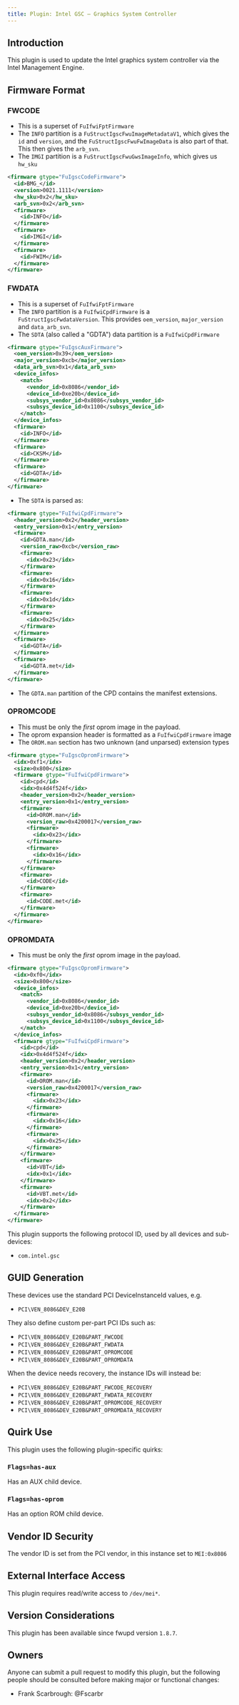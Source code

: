 ```yaml
---
title: Plugin: Intel GSC — Graphics System Controller
---
```


## Introduction

This plugin is used to update the Intel graphics system controller via the Intel Management Engine.

## Firmware Format

### FWCODE

* This is a superset of `FuIfwiFptFirmware`
* The `INFO` partition is a `FuStructIgscFwuImageMetadataV1`, which gives the `id` and `version`,
  and the `FuStructIgscFwuFwImageData` is also part of that. This then gives the `arb_svn`.
* The `IMGI` partition is a `FuStructIgscFwuGwsImageInfo`, which gives us `hw_sku`

```xml
<firmware gtype="FuIgscCodeFirmware">
  <id>BMG_</id>
  <version>0021.1111</version>
  <hw_sku>0x2</hw_sku>
  <arb_svn>0x2</arb_svn>
  <firmware>
    <id>INFO</id>
  </firmware>
  <firmware>
    <id>IMGI</id>
  </firmware>
  <firmware>
    <id>FWIM</id>
  </firmware>
</firmware>
```

### FWDATA

* This is a superset of `FuIfwiFptFirmware`
* The `INFO` partition is a `FuIfwiCpdFirmware` is a `FuStructIgscFwdataVersion`.
  This provides `oem_version`, `major_version` and `data_arb_svn`.
* The `SDTA` (also called a "GDTA") data partition is a `FuIfwiCpdFirmware`

```xml
<firmware gtype="FuIgscAuxFirmware">
  <oem_version>0x39</oem_version>
  <major_version>0xcb</major_version>
  <data_arb_svn>0x1</data_arb_svn>
  <device_infos>
    <match>
      <vendor_id>0x8086</vendor_id>
      <device_id>0xe20b</device_id>
      <subsys_vendor_id>0x8086</subsys_vendor_id>
      <subsys_device_id>0x1100</subsys_device_id>
    </match>
  </device_infos>
  <firmware>
    <id>INFO</id>
  </firmware>
  <firmware>
    <id>CKSM</id>
  </firmware>
  <firmware>
    <id>GDTA</id>
  </firmware>
</firmware>
```

* The `SDTA` is parsed as:

```xml
<firmware gtype="FuIfwiCpdFirmware">
  <header_version>0x2</header_version>
  <entry_version>0x1</entry_version>
  <firmware>
    <id>GDTA.man</id>
    <version_raw>0xcb</version_raw>
    <firmware>
      <idx>0x23</idx>
    </firmware>
    <firmware>
      <idx>0x16</idx>
    </firmware>
    <firmware>
      <idx>0x1d</idx>
    </firmware>
    <firmware>
      <idx>0x25</idx>
    </firmware>
  </firmware>
  <firmware>
    <id>GDTA</id>
  </firmware>
  <firmware>
    <id>GDTA.met</id>
  </firmware>
</firmware>
```

* The `GDTA.man` partition of the CPD contains the manifest extensions.

### OPROMCODE

* This must be only the *first* oprom image in the payload.
* The oprom expansion header is formatted as a `FuIfwiCpdFirmware` image
* The `OROM.man` section has two unknown (and unparsed) extension types

```xml
<firmware gtype="FuIgscOpromFirmware">
  <idx>0xf1</idx>
  <size>0x800</size>
  <firmware gtype="FuIfwiCpdFirmware">
    <id>cpd</id>
    <idx>0x4d4f524f</idx>
    <header_version>0x2</header_version>
    <entry_version>0x1</entry_version>
    <firmware>
      <id>OROM.man</id>
      <version_raw>0x4200017</version_raw>
      <firmware>
        <idx>0x23</idx>
      </firmware>
      <firmware>
        <idx>0x16</idx>
      </firmware>
    </firmware>
    <firmware>
      <id>CODE</id>
    </firmware>
    <firmware>
      <id>CODE.met</id>
    </firmware>
  </firmware>
</firmware>
```

### OPROMDATA

* This must be only the *first* oprom image in the payload.

```xml
<firmware gtype="FuIgscOpromFirmware">
  <idx>0xf0</idx>
  <size>0x800</size>
  <device_infos>
    <match>
      <vendor_id>0x8086</vendor_id>
      <device_id>0xe20b</device_id>
      <subsys_vendor_id>0x8086</subsys_vendor_id>
      <subsys_device_id>0x1100</subsys_device_id>
    </match>
  </device_infos>
  <firmware gtype="FuIfwiCpdFirmware">
    <id>cpd</id>
    <idx>0x4d4f524f</idx>
    <header_version>0x2</header_version>
    <entry_version>0x1</entry_version>
    <firmware>
      <id>OROM.man</id>
      <version_raw>0x4200017</version_raw>
      <firmware>
        <idx>0x23</idx>
      </firmware>
      <firmware>
        <idx>0x16</idx>
      </firmware>
      <firmware>
        <idx>0x25</idx>
      </firmware>
    </firmware>
    <firmware>
      <id>VBT</id>
      <idx>0x1</idx>
    </firmware>
    <firmware>
      <id>VBT.met</id>
      <idx>0x2</idx>
    </firmware>
  </firmware>
</firmware>
```

This plugin supports the following protocol ID, used by all devices and sub-devices:

* `com.intel.gsc`

## GUID Generation

These devices use the standard PCI DeviceInstanceId values, e.g.

* `PCI\VEN_8086&DEV_E20B`

They also define custom per-part PCI IDs such as:

* `PCI\VEN_8086&DEV_E20B&PART_FWCODE`
* `PCI\VEN_8086&DEV_E20B&PART_FWDATA`
* `PCI\VEN_8086&DEV_E20B&PART_OPROMCODE`
* `PCI\VEN_8086&DEV_E20B&PART_OPROMDATA`

When the device needs recovery, the instance IDs will instead be:

* `PCI\VEN_8086&DEV_E20B&PART_FWCODE_RECOVERY`
* `PCI\VEN_8086&DEV_E20B&PART_FWDATA_RECOVERY`
* `PCI\VEN_8086&DEV_E20B&PART_OPROMCODE_RECOVERY`
* `PCI\VEN_8086&DEV_E20B&PART_OPROMDATA_RECOVERY`

## Quirk Use

This plugin uses the following plugin-specific quirks:

### `Flags=has-aux`

Has an AUX child device.

### `Flags=has-oprom`

Has an option ROM child device.

## Vendor ID Security

The vendor ID is set from the PCI vendor, in this instance set to `MEI:0x8086`

## External Interface Access

This plugin requires read/write access to `/dev/mei*`.

## Version Considerations

This plugin has been available since fwupd version `1.8.7`.

## Owners

Anyone can submit a pull request to modify this plugin, but the following people should be
consulted before making major or functional changes:

* Frank Scarbrough: @Fscarbr
